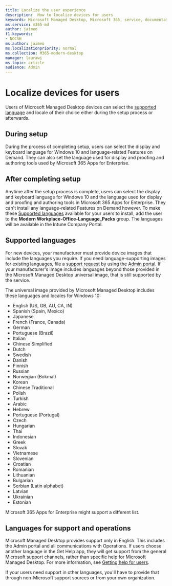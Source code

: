 ```yaml
---
title: Localize the user experience
description:  How to localize devices for users
keywords: Microsoft Managed Desktop, Microsoft 365, service, documentation
ms.service: m365-md
author: jaimeo
f1.keywords:
- NOCSH
ms.author: jaimeo
ms.localizationpriority: normal
ms.collection: M365-modern-desktop
manager: laurawi
ms.topic: article
audience: Admin
---
```


# Localize devices for users

Users of Microsoft Managed Desktop devices can select the [supported language](#supported-languages) and locale of their choice either during the setup process or afterwards.

## During setup

During the process of completing setup, users can select the display and keyboard language for Windows 10 and language-related Features on Demand. They can also set the language used for display and proofing and authoring tools used by Microsoft 365 Apps for Enterprise.


## After completing setup

Anytime after the setup process is complete, users can select the display and keyboard language for Windows 10 and the language used for display and proofing and authoring tools in Microsoft 365 Apps for Enterprise. They can't install any language-related Features on Demand however. To make these [Supported languages](#supported-languages) available for your users to install, add the user to the **Modern Workplace-Office-Language_Packs** group. The languages will be available in the Intune Company Portal.



## Supported languages

For new devices, your manufacturer must provide device images that include the languages you require. If you need language-supporting images for existing languages, file a [support request](../working-with-managed-desktop/admin-support.md) by using the [Admin portal](access-admin-portal.md). If your manufacturer's image includes languages beyond those provided in the Microsoft Managed Desktop universal image, that is still supported by the service.

The universal image provided by Microsoft Managed Desktop includes these languages and locales for Windows 10:

- English (US, GB, AU, CA, IN)
- Spanish (Spain, Mexico)
- Japanese
- French (France, Canada)
- German
- Portuguese (Brazil)
- Italian
- Chinese Simplified
- Dutch  
- Swedish
- Danish  
- Finnish 
- Russian 
- Norwegian (Bokmal)
- Korean
- Chinese Traditional
- Polish
- Turkish
- Arabic
- Hebrew
- Portuguese (Portugal)
- Czech
- Hungarian
- Thai
- Indonesian
- Greek
- Slovak
- Vietnamese
- Slovenian
- Croatian
- Romanian
- Lithuanian
- Bulgarian
- Serbian (Latin alphabet)
- Latvian
- Ukrainian
- Estonian

Microsoft 365 Apps for Enterprise might support a different list.

## Languages for support and operations

Microsoft Managed Desktop provides support only in English. This includes the Admin portal and all communications with Operations. If users choose another language in the Get Help app, they will get support from the general Microsoft support channels, rather than specific help for Microsoft Managed Desktop. For more information, see [Getting help for users](../working-with-managed-desktop/end-user-support.md).

If your users need support in other languages, you'll have to provide that through non-Microsoft support sources or from your own organization.
